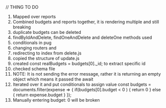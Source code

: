 // THING TO DO

<!-- 1. FIX BUDGET DELETE
2. STYLE
3. REMOVE DUPLICATE FORMS FOR INPUTS //
4. SEPARATE THE UPDATES WITH SEPARATE ROUTES //
5. REMOVE FONTS WE'RE NOT USING //
6. ORGANIZE CSS FILES IF WE HAVE TIME //
7. FLEX GRID
8. DEPLOY -->


1. Mapped over reports
2. Combined budgets and reports together, it is rendering multiple and still breaking
3. duplicate budgets can be deleted
4. findByIdAndDelete, findOneAndDelete and deleteOne methods used
5. conditionals in pug
6. changing routers and 
7. redirecting to index from delete.js
8. copied the structure of update.js
9. created const realBudgets = budgets[0]._id; to extract specific id
10. checked schema file
11. NOTE: It is not sending the error message, rather it is returning an empty object which means it passed the await
12. Iterated over it and put conditionals to assign value 
         const budgets = documents.filter(expense => {
            if(budgets[0].budget < 0 ) {
                return 0
            } else {
                return expense.budget
            }
        });
13. Manually entering budget: 0 will be broken